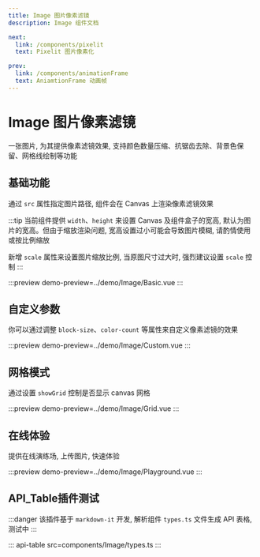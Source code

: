 ```yaml
---
title: Image 图片像素滤镜
description: Image 组件文档

next:
  link: /components/pixelit
  text: Pixelit 图片像素化

prev:
  link: /components/animationFrame
  text: AniamtionFrame 动画帧
---
```


# Image 图片像素滤镜

一张图片, 为其提供像素滤镜效果, 支持颜色数量压缩、抗锯齿去除、背景色保留、网格线绘制等功能

## 基础功能

通过 `src` 属性指定图片路径, 组件会在 Canvas 上渲染像素滤镜效果

:::tip
当前组件提供 `width`、`height` 来设置 Canvas 及组件盒子的宽高, 默认为图片的宽高。但由于缩放渲染问题, 宽高设置过小可能会导致图片模糊, 请酌情使用或按比例缩放

新增 `scale` 属性来设置图片缩放比例, 当原图尺寸过大时, 强烈建议设置 `scale` 控制
:::

:::preview
demo-preview=../demo/Image/Basic.vue
:::

## 自定义参数

你可以通过调整 `block-size`、`color-count` 等属性来自定义像素滤镜的效果

:::preview
demo-preview=../demo/Image/Custom.vue
:::

## 网格模式

通过设置 `showGrid` 控制是否显示 canvas 网格

:::preview
demo-preview=../demo/Image/Grid.vue
:::

## 在线体验

提供在线演练场, 上传图片, 快速体验

:::preview
demo-preview=../demo/Image/Playground.vue
:::

## API_Table插件测试

:::danger
该插件基于 `markdown-it` 开发, 解析组件 `types.ts` 文件生成 API 表格, 测试中
:::

::: api-table src=components/Image/types.ts
:::